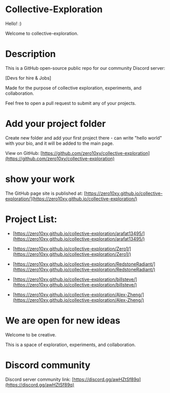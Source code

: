 # Collective-Exploration

Hello! :)

Welcome to collective-exploration.

# Description

This is a GitHub open-source public repo for our  community Discord server:

[Devs for hire & Jobs]

Made for the purpose of collective exploration, experiments, and collaboration.

Feel free to open a pull request to submit any of your projects.

# Add your project folder

Create new folder and add your first project there - can write "hello world" with your bio, and it will be added to the main page.

View on GitHub: [https://github.com/zero10xy/collective-exploration](https://github.com/zero10xy/collective-exploration)

# show your work

The GitHub page site is published at: [https://zero10xy.github.io/collective-exploration/](https://zero10xy.github.io/collective-exploration/)

# Project List:

* [https://zero10xy.github.io/collective-exploration/arafat13495/](https://zero10xy.github.io/collective-exploration/arafat13495/)

* [https://zero10xy.github.io/collective-exploration/Zero1/](https://zero10xy.github.io/collective-exploration/Zero1/)

* [https://zero10xy.github.io/collective-exploration/RedstoneRadiant/](https://zero10xy.github.io/collective-exploration/RedstoneRadiant/)

* [https://zero10xy.github.io/collective-exploration/billsteve/](https://zero10xy.github.io/collective-exploration/billsteve/)

* [https://zero10xy.github.io/collective-exploration/Alex-Zheng/](https://zero10xy.github.io/collective-exploration/Alex-Zheng/)

# We are open for new ideas

Welcome to be creative.

This is a space of exploration, experiments, and collaboration.

# Discord community

Discord server community link: [https://discord.gg/awHZtSf89q](https://discord.gg/awHZtSf89q)
